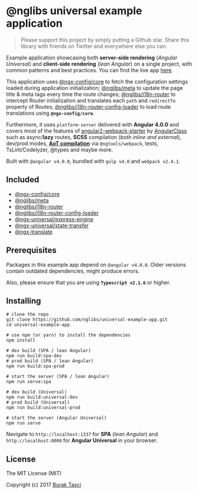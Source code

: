 # @nglibs universal example application
> Please support this project by simply putting a Github star. Share this library with friends on Twitter and everywhere else you can.

Example application showcasing both **server-side rendering** (*Angular Universal*) and **client-side rendering** (*lean Angular*) on a single project, with common patterns and best practices. You can find the live app [here](https://nglibs-universal-example-app.azurewebsites.net).

This application uses [@ngx-config/core] to fetch the configuration settings loaded during application initialization; [@nglibs/meta](https://github.com/nglibs/meta) to update the page title & meta tags every time the route changes; [@nglibs/i18n-router](https://github.com/nglibs/i18n-router) to intercept Router initialization and translates each `path` and `redirectTo` property of Routes; [@nglibs/i18n-router-config-loader](https://github.com/nglibs/i18n-router-config-loader) to load route translations using **`@ngx-config/core`**.

Furthermore, it uses `platform-server` delivered with **Angular 4.0.0** and covers most of the features of [angular2-webpack-starter](https://github.com/AngularClass/angular2-webpack-starter/) by [AngularClass](https://github.com/AngularClass) such as async/**lazy** routes, **SCSS** compilation (*both inline and external*), dev/prod modes, **[AoT compilation]** via `@ngtools/webpack`, tests, TsLint/Codelyzer, @types and maybe more.         

Built with `@angular v4.0.0`, bundled with `gulp v4.0` and `webpack v2.4.1`.

## Included

- [@ngx-config/core]
- [@nglibs/meta]
- [@nglibs/i18n-router]
- [@nglibs/i18n-router-config-loader]
- [@ngx-universal/express-engine]
- [@ngx-universal/state-transfer]
- [@ngx-translate](https://github.com/ngx-translate/core)

## Prerequisites
Packages in this example app depend on `@angular v4.0.0`. Older versions contain outdated dependencies, might produce errors.

Also, please ensure that you are using **`Typescript v2.1.6`** or higher.

## Installing

```
# clone the repo
git clone https://github.com/nglibs/universal-example-app.git
cd universal-example-app

# use npm (or yarn) to install the dependencies
npm install

# dev build (SPA / lean Angular)
npm run build:spa-dev
# prod build (SPA / lean Angular)
npm run build:spa-prod

# start the server (SPA / lean Angular)
npm run serve:spa

# dev build (Universal)
npm run build:universal-dev
# prod build (Universal)
npm run build:universal-prod

# start the server (Angular Universal)
npm run serve
```

Navigate to `http://localhost:1337` for **SPA** (*lean Angular*) and `http://localhost:8000` for **Angular Universal** in your browser.

## License
The MIT License (MIT)

Copyright (c) 2017 [Burak Tasci]

[Burak Tasci]: http://www.buraktasci.com

[@ngx-config/core]: https://github.com/ngx-config/core
[@nglibs/meta]: https://github.com/nglibs/meta
[@nglibs/i18n-router]: https://github.com/nglibs/i18n-router
[@nglibs/i18n-router-config-loader]: https://github.com/nglibs/i18n-router-config-loader
[@ngx-universal/express-engine]: https://github.com/ngx-universal/express-engine
[@ngx-universal/state-transfer]: https://github.com/ngx-universal/state-transfer
[AoT compilation]: https://angular.io/docs/ts/latest/cookbook/aot-compiler.html
[Burak Tasci]: http://www.buraktasci.com

